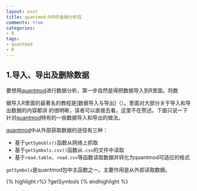```yaml
---
layout: post
title: quantmod:R中的金融分析包
comments: true
categories:
- R
tags:
- quantmod
- R
---
```



##  1.导入、导出及删除数据

要想用[quantmod](http://www.quantmod.com)进行数据分析，第一步自然是得把数据导入到R里面。将数

据导入R里面的最著名的教程是[数据导入与导出]（）。里面对大部分关于导入和导出数据的内容都讲
的很明晰，读者可以直接去看，这里不在赘述。下面只说一下针对[quantmod](http://www.quantmod.com)特有的一些数据导入和导出的做法。

[quantmod](http://www.quantmod.com)中从外部获取数据的途径有三种：

* 基于`getSymobls()`函数从网络上抓取
* 基于`getSymbols.csv()`函数从`.csv`的文件中读取
* 基于`read.table`、`read.csv`等函数读取数据并转化为quantmod可适应的格式

`getSymbols`是quantmod包中主函数之一。主要作用是从外部读取数据。

{% highlight r%}
 ?getSymbols
{% endhighlight %}



